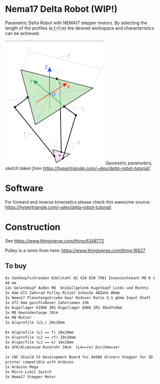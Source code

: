 # Nema17 Delta Robot (WIP!)

Parametric Delta Robot with NEMA17 stepper motors. By selecting the length of the profiles (e,f,rf,re) the desired workspace and characteristics can be achieved.

![alt text](imgs/img6.png)
*Geometric parameters, sketch taken from https://hypertriangle.com/~alex/delta-robot-tutorial/*

# Software

For forward and inverse kinematics please check this awesome source: https://hypertriangle.com/~alex/delta-robot-tutorial/



# Construction

See https://www.thingiverse.com/thing:6248772

Pulley is a remix from here: https://www.thingiverse.com/thing:16627


## To buy

    6x Senkkopfschrauben Edelstahl A2 V2A DIN 7991 Innensechskant M8 8 x 40 mm
    12x Gelenkkopf Außen M8  Uniballgelenk Kugelkopf Links und Rechts
    3x 6mm GT2 Zahnrad Pulley Ritzel Scheibe 40Zahn Ø8mm
    3x Nema17 Planetengetriebe Gear Reducer Ratio 5:1 φ5mm Input Shaft
    3x GT2 6mm geschloßener Zahnriemen 256
    6x Kugellager 61906 2RS Kugellager 6906 2RS 30x47x9mm
    3x M8 Gewindestange 10cm
    6x M8 Mutter
    3x Aluprofile (L5,) 20x20mm

    6x Aluprofile (L1 == f) 20x20mm
    3x Aluprofile (L2 == rf) 20x20mm
    3x Aluporfile (L3 == e) 10x10mm
    6x GFK/Aluminium Rundrohr 10cm  (L4==re) Durchmesser

    1x CNC Shield V3 Development Board for A4988 drivers Stepper for 3D printer compatible with Arduino
    1x Arduino Mega
    3x Micro Limit Switch
    3x Nema17 Stepper Motor

